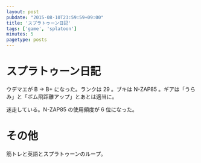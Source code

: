 ```yaml
---
layout: post
pubdate: "2015-08-10T23:59:59+09:00"
title: 'スプラトゥーン日記'
tags: ['game', 'splatoon']
minutes: 5
pagetype: posts
---
```

# スプラトゥーン日記

ウデマエが B → B+ になった。ランクは 29 。ブキは N-ZAP85 。ギアは「うらみ」と「ボム飛距離アップ」とあとは適当に。

迷走している。N-ZAP85 の使用頻度が 6 位になった。

# その他

筋トレと英語とスプラトゥーンのループ。
